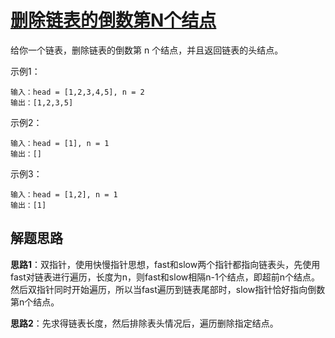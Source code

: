 # [删除链表的倒数第N个结点](https://leetcode.cn/problems/remove-nth-node-from-end-of-list/)

给你一个链表，删除链表的倒数第 n 个结点，并且返回链表的头结点。

示例1：
```
输入：head = [1,2,3,4,5], n = 2
输出：[1,2,3,5]
```

示例2：
```
输入：head = [1], n = 1
输出：[]
```

示例3：
```
输入：head = [1,2], n = 1
输出：[1]
```

## 解题思路
**思路1**：双指针，使用快慢指针思想，fast和slow两个指针都指向链表头，先使用fast对链表进行遍历，长度为n，则fast和slow相隔n-1个结点，即超前n个结点。然后双指针同时开始遍历，所以当fast遍历到链表尾部时，slow指针恰好指向倒数第n个结点。

**思路2**：先求得链表长度，然后排除表头情况后，遍历删除指定结点。